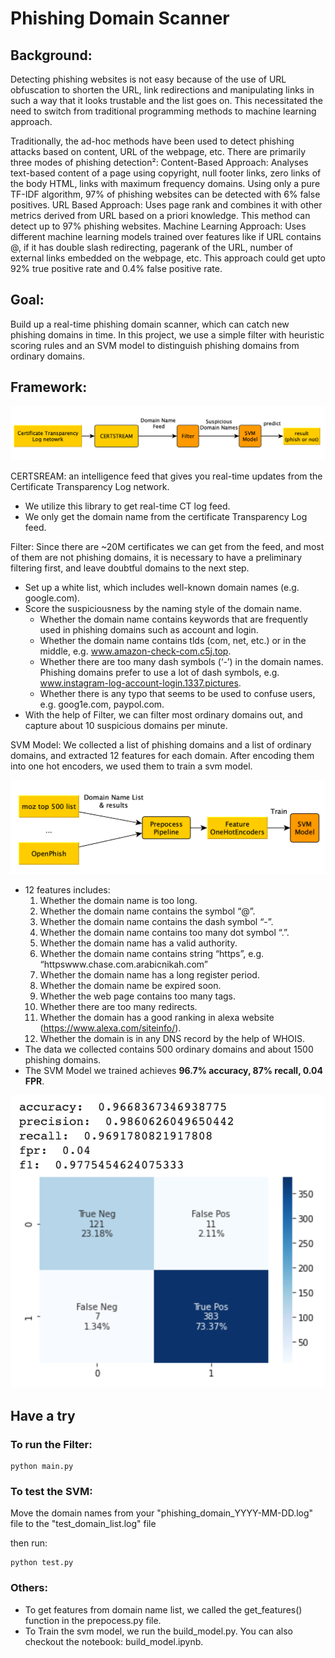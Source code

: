 # Phishing Domain Scanner

## Background:
Detecting phishing websites is not easy because of the use of URL obfuscation to shorten the URL, link redirections and manipulating links in such a way that it looks trustable and the list goes on. This necessitated the need to switch from traditional programming methods to machine learning approach.

Traditionally, the ad-hoc methods have been used to detect phishing attacks based on content, URL of the webpage, etc. There are primarily three modes of phishing detection²:
Content-Based Approach: Analyses text-based content of a page using copyright, null footer links, zero links of the body HTML, links with maximum frequency domains. Using only a pure TF-IDF algorithm, 97% of phishing websites can be detected with 6% false positives.
URL Based Approach: Uses page rank and combines it with other metrics derived from URL based on a priori knowledge. This method can detect up to 97% phishing websites.
Machine Learning Approach: Uses different machine learning models trained over features like if URL contains @, if it has double slash redirecting, pagerank of the URL, number of external links embedded on the webpage, etc. This approach could get upto 92% true positive rate and 0.4% false positive rate.


## Goal: 
Build up a real-time phishing domain scanner, which can catch new phishing domains in time. In this project, we use a simple filter with heuristic scoring rules and an SVM model to distinguish phishing domains from ordinary domains.

## Framework:

![Framework](./pictures/framework.png)

CERTSREAM: an intelligence feed that gives you real-time updates from the Certificate Transparency Log network.
* We utilize this library to get real-time CT log feed.
* We only get the domain name from the certificate Transparency Log feed.

Filter: Since there are ~20M certificates we can get from the feed, and most of them are not phishing domains, it is necessary to have a preliminary filtering first, and leave doubtful domains to the next step.
* Set up a white list, which includes well-known domain names (e.g. google.com).
* Score the suspiciousness by the naming style of the domain name.
    * Whether the domain name contains keywords that are frequently used in phishing domains such as account and login.
    * Whether the domain name contains tlds (com, net, etc.) or in the middle, e.g. www.amazon-check-com.c5j.top.
    * Whether there are too many dash symbols (‘-’) in the domain names. Phishing domains prefer to use a lot of dash symbols, e.g. www.instagram-log-account-login.1337.pictures.
    * Whether there is any typo that seems to be used to confuse users, e.g. goog1e.com, paypol.com.
* With the help of Filter, we can filter most ordinary domains out, and capture about 10 suspicious domains per minute.


SVM Model: We collected a list of phishing domains and a list of ordinary domains, and extracted 12 features for each domain. After encoding them into one hot encoders, we used them to train a svm model.

![Trainning Process](./pictures/training.png)

* 12 features includes:
    1. Whether the domain name is too long.
    2. Whether the domain name contains the symbol “@”.
    3. Whether the domain name contains the dash symbol “-”.
    4. Whether the domain name contains too many dot symbol “.”.
    5. Whether the domain name has a valid authority.
    6. Whether the domain name contains string “https”, e.g. “httpswww.chase.com.arabicnikah.com”
    7. Whether the domain name has a long register period.
    8. Whether the domain name be expired soon.
    9. Whether the web page contains too many tags.
    10. Whether there are too many redirects.
    11. Whether the domain has a good ranking in alexa website (https://www.alexa.com/siteinfo/).
    12. Whether the domain is in any DNS record by the help of  WHOIS.
* The data we collected contains 500 ordinary domains and about 1500 phishing domains.
* The SVM Model we trained achieves <strong>96.7% accuracy, 87% recall, 0.04 FPR</strong>.

![Trainning Result](./pictures/result.png)


## Have a try

### To run the Filter:
```
python main.py
```

### To test the SVM:
Move the domain names from your "phishing_domain_YYYY-MM-DD.log" file to the "test_domain_list.log" file

then run:
```
python test.py
```

### Others:
* To get features from domain name list, we called the get_features() function in the prepocess.py file.
* To Train the svm model, we run the build_model.py. You can also checkout the notebook: build_model.ipynb.
